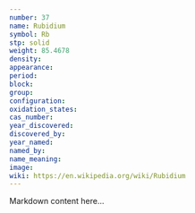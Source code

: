 ```yaml
---
number: 37
name: Rubidium
symbol: Rb
stp: solid
weight: 85.4678
density:
appearance:
period:
block:
group:
configuration:
oxidation_states:
cas_number:
year_discovered:
discovered_by:
year_named:
named_by:
name_meaning:
image:
wiki: https://en.wikipedia.org/wiki/Rubidium
---
```


Markdown content here...

